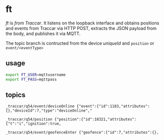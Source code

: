 # ft

_ft_ is _from Traccar_. It listens on the loopback interface and obtains positions and events from Traccar via HTTP POST, extracts the JSON payload from the body, and publishes it via MQTT.

The topic branch is contructed from the device _uniqueId_ and `position` or `event/<eventType>`

## usage

```bash
export FT_USER=mqttusername
export FT_PASS=mqttpass
```


## topics

```
_traccar/q54/event/deviceOnline {"event":{"id":1183,"attributes":{},"deviceId":7,"type":"deviceOnline","
```

```
_traccar/q54/position {"position":{"id":18321,"attributes":{"t":"i","ignition":true,
```

```
_traccar/q54/event/geofenceEnter {"geofence":{"id":7,"attributes":{},
```


